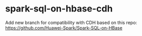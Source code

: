 # spark-sql-on-hbase-cdh
Add new branch for compatibility with CDH based on this repo:
https://github.com/Huawei-Spark/Spark-SQL-on-HBase
